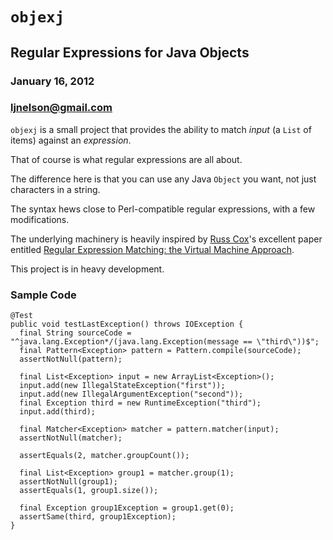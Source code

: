 # `objexj`

## Regular Expressions for Java Objects

### January 16, 2012

### <a href="mailto:ljnelson@gmail.com">ljnelson@gmail.com</a>

`objexj` is a small project that provides the ability to match *input*
(a `List` of items) against an *expression*.

That of course is what regular expressions are all about.

The difference here is that you can use any Java `Object` you want,
not just characters in a string.

The syntax hews close to Perl-compatible regular expressions, with a
few modifications.

The underlying machinery is heavily inspired by [Russ Cox][1]'s
excellent paper entitled [Regular Expression Matching: the Virtual
Machine Approach][2].

This project is in heavy development.

### Sample Code


    @Test
    public void testLastException() throws IOException {
      final String sourceCode = "^java.lang.Exception*/(java.lang.Exception(message == \"third\"))$";
      final Pattern<Exception> pattern = Pattern.compile(sourceCode);
      assertNotNull(pattern);

      final List<Exception> input = new ArrayList<Exception>();
      input.add(new IllegalStateException("first"));
      input.add(new IllegalArgumentException("second"));
      final Exception third = new RuntimeException("third");
      input.add(third);

      final Matcher<Exception> matcher = pattern.matcher(input);
      assertNotNull(matcher);

      assertEquals(2, matcher.groupCount());

      final List<Exception> group1 = matcher.group(1);
      assertNotNull(group1);
      assertEquals(1, group1.size());

      final Exception group1Exception = group1.get(0);
      assertSame(third, group1Exception);
    }



[1]: https://plus.google.com/116810148281701144465/posts
[2]: http://swtch.com/~rsc/regexp/regexp2.html
